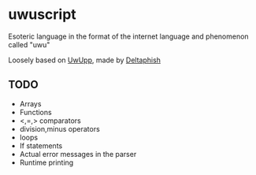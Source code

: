 # uwuscript
Esoteric language in the format of the internet language and phenomenon called "uwu"

Loosely based on [UwUpp](https://github.com/Deltaphish/UwUpp), made by [Deltaphish](https://github.com/Deltaphish)

## TODO

* Arrays
* Functions
* <,=,> comparators
* division,minus operators
* loops
* If statements
* Actual error messages in the parser
* Runtime printing
